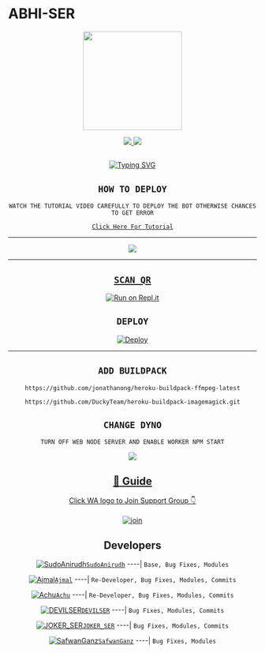# ABHI-SER

<div align="center">
  <img border-radius: 15px src="https://i.imgur.com/1PWx69w.jpeg" width="200" height="200"/>

<p align="center">
  <a href="https://instagram.com/ajmal_ibn_shanavas"><img src="https://img.shields.io/badge/Instagram-E4405F?style=for-the-badge&logo=instagram&logoColor=white"/> 
  <a href="https://wa.me/918590967139"><img src="https://img.shields.io/badge/WhatsApp-25D366?style=for-the-badge&logo=whatsapp&logoColor=white" />
</p>

## <!-- Typing SVG -->
<p align="center">
    <a href="https://git.io/J0hKr">
        <img
        src="https://readme-typing-svg.herokuapp.com?size=30&width=800&lines=Wizard+Ser+Is+A+Modified+Version+Of;Eva+By+SudoAnirudh;We+Have+Cloned+The+Project+And+Added;Some+More+Things."
            alt="Typing SVG"
        />
    </a>
</p>

## ```HOW TO DEPLOY```
`WATCH THE TUTORIAL VIDEO CAREFULLY TO DEPLOY THE BOT OTHERWISE CHANCES TO GET ERROR`

[`Click Here For Tutorial`](https://youtu.be/5shzvYdTasw)

----------

<p align="center">
  <a href="https://youtube.com/channel/UCRItI1lJf3dX15egZXweb1w"><img src="https://i.imgur.com/XkDscpl.jpeg" />
</p>

-------


## `SCAN QR`

[![Run on Repl.it](https://repl.it/badge/github/quiec/whatsAlfa)](https://replit.com/@abhi-ser/Wizard-Ser-Qr-test)

## `DEPLOY`

[![Deploy](https://www.herokucdn.com/deploy/button.svg)](https://dashboard.heroku.com/new-app)


----------


## `ADD BUILDPACK`

```
https://github.com/jonathanong/heroku-buildpack-ffmpeg-latest
```
```
https://github.com/DuckyTeam/heroku-buildpack-imagemagick.git
```

## `CHANGE DYNO`

`TURN OFF WEB NODE SERVER AND ENABLE WORKER NPM START`

<p align="center">
  <a href="https://github.com/A3HIN4V/Wizard-Ser"><img src="https://i.imgur.com/aSw2GKZ.jpeg" />
</p>

## 📢 Guide
Click WA logo to Join Support Group 👇
    <br>
<br>
  [![join](https://github.com/Alien-alfa/PublicBot/blob/main/wlogo.svg.png)](https://chat.whatsapp.com/IpM871JDwkSLLjenjV1YD4)
  <div align="center">


## Developers
  <div align="center">
  
  [![SudoAnirudh](https://telegra.ph/file/b75e00136978ddd1aa558.jpg)](https://github.com/SudoAnirudh)[`SudoAnirudh`](https://github.com/SudoAnirudh)
----|
   `Base, Bug Fixes, Modules`

  [![Ajmal](https://i.imgur.com/0eDfjxn.jpeg)](https://github.com/A3HIN4V/Wizard-Ser)[`Ajmal`](https://github.com/Ajmal-Achu)
----|
   `Re-Developer, Bug Fixes, Modules, Commits`

   [![Achu](https://i.imgur.com/sKzm7EK.jpeg)](https://github.com/A3HIN4V/Wizard-Ser)[`Achu`](https://github.com/Ajmal-Achu)
----|
   `Re-Developer, Bug Fixes, Modules, Commits`

   [![DEVILSER](https://i.imgur.com/CqEfYef.jpeg)](https://github.com/DEVILSER)[`DEVILSER`](https://github.com/DEVILSER)
----|
   `Bug Fixes, Modules, Commits`

[![JOKER_SER](https://telegra.ph/file/360ff7e7ca78006e5f8ad.jpg)](https://github.com/JOKER_SER)[`JOKER_SER`](https://github.com/JOKER_SER)
----|
   `Bug Fixes, Modules, Commits`

[![SafwanGanz](https://telegra.ph/file/600e12ac7fbd5e766716c.jpg)](https://github.com/SafwanGanz)[`SafwanGanz`](https://github.com/SafwanGanz)
----|
   `Bug Fixes, Modules`


                                  
  </div
